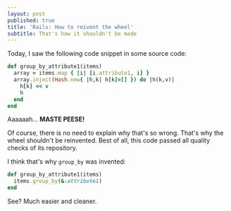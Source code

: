 ```yaml
---
layout: post
published: true
title: 'Rails: How to reivent the wheel'
subtitle: That's how it shouldn't be made
---
```

Today, I saw the following code snippet in some source code:

```rb
def group_by_attribute1(items)
  array = items.map { |i| [i.attribute1, i] }
  array.inject(Hash.new{ |h,k| h[k]=[] }) do |h(k,v)|
    h[k] << v
    h
  end
end
```

Aaaaaah... **MASTE PEESE!**

Of course, there is no need to explain why that's so wrong. That's why the wheel shouldn't be reinvented. Best of all, this code passed all quality checks of its repository.

I think that's why `group_by` was invented:

```rb
def group_by_attribute1(items)
  items.group_by(&:attribute1)
end
```

See? Much easier and cleaner.